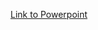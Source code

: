[Link to Powerpoint](https://docs.google.com/presentation/d/1AUqvZ3rejJOyvF-nZc2i2iScZ1jUntYE91FsmUvZ4jE/edit?usp=sharing)